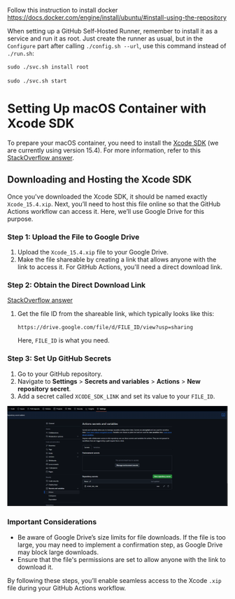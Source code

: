 Follow this instruction to install docker https://docs.docker.com/engine/install/ubuntu/#install-using-the-repository

When setting up a GitHub Self-Hosted Runner, remember to install it as a service and run it as root. Just create the runner as usual, but in the `Configure` part after calling ` ./config.sh --url `, use this command instead of `./run.sh`: 

```
sudo ./svc.sh install root

sudo ./svc.sh start
```



# Setting Up macOS Container with Xcode SDK

To prepare your macOS container, you need to install the [Xcode SDK](https://developer.apple.com/services-account/download?path=/Developer_Tools/Xcode_15.4/Xcode_15.4.xip) (we are currently using version 15.4). For more information, refer to this [StackOverflow answer](https://stackoverflow.com/a/10335943/12234661).

## Downloading and Hosting the Xcode SDK

Once you've downloaded the Xcode SDK, it should be named exactly `Xcode_15.4.xip`. Next, you’ll need to host this file online so that the GitHub Actions workflow can access it. Here, we’ll use Google Drive for this purpose.

### Step 1: Upload the File to Google Drive

1. Upload the `Xcode_15.4.xip` file to your Google Drive.
2. Make the file shareable by creating a link that allows anyone with the link to access it. For GitHub Actions, you'll need a direct download link.

### Step 2: Obtain the Direct Download Link

[StackOverflow answer](https://stackoverflow.com/a/63781195/12234661)

1. Get the file ID from the shareable link, which typically looks like this:
   ```
   https://drive.google.com/file/d/FILE_ID/view?usp=sharing
   ```
   Here, `FILE_ID` is what you need.

### Step 3: Set Up GitHub Secrets

1. Go to your GitHub repository.
2. Navigate to **Settings** > **Secrets and variables** > **Actions** > **New repository secret**.
3. Add a secret called `XCODE_SDK_LINK` and set its value to your `FILE_ID`.

![XCODE_SDK_LINK.png](XCODE_SDK_LINK.png)

### Important Considerations

- Be aware of Google Drive’s size limits for file downloads. If the file is too large, you may need to implement a confirmation step, as Google Drive may block large downloads.
- Ensure that the file's permissions are set to allow anyone with the link to download it.

By following these steps, you’ll enable seamless access to the Xcode `.xip` file during your GitHub Actions workflow.